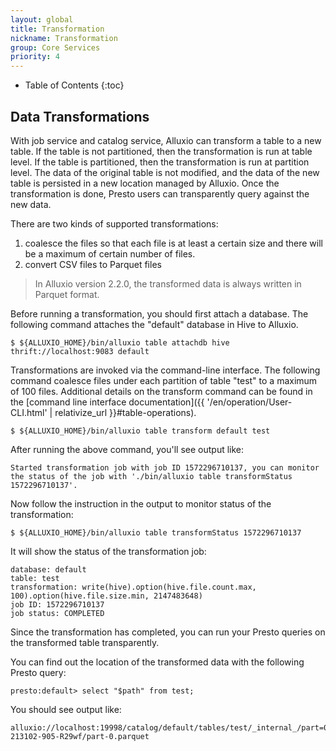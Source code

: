 ```yaml
---
layout: global
title: Transformation
nickname: Transformation
group: Core Services
priority: 4
---
```


* Table of Contents
{:toc}

## Data Transformations

With job service and catalog service, Alluxio can transform a table to a new table.
If the table is not partitioned, then the transformation is run at table level.
If the table is partitioned, then the transformation is run at partition level.
The data of the original table is not modified, and the data of the new table is persisted in a new location managed by Alluxio.
Once the transformation is done, Presto users can transparently query against the new data.

There are two kinds of supported transformations:

1. coalesce the files so that each file is at least a certain size and there will be a maximum of certain number of files.
2. convert CSV files to Parquet files

> In Alluxio version 2.2.0, the transformed data is always written in Parquet format.

Before running a transformation, you should first attach a database.
The following command attaches the "default" database in Hive to Alluxio.

```console
$ ${ALLUXIO_HOME}/bin/alluxio table attachdb hive thrift://localhost:9083 default
```

Transformations are invoked via the command-line interface.
The following command coalesce files under each partition of table "test" to a maximum of 100 files.
Additional details on the transform command can be found in the
[command line interface documentation]({{ '/en/operation/User-CLI.html' | relativize_url }}#table-operations).

```console
$ ${ALLUXIO_HOME}/bin/alluxio table transform default test
```

After running the above command, you'll see output like:

```console
Started transformation job with job ID 1572296710137, you can monitor the status of the job with './bin/alluxio table transformStatus 1572296710137'.
```

Now follow the instruction in the output to monitor status of the transformation:

```console
$ ${ALLUXIO_HOME}/bin/alluxio table transformStatus 1572296710137
```

It will show the status of the transformation job:

```console
database: default
table: test
transformation: write(hive).option(hive.file.count.max, 100).option(hive.file.size.min, 2147483648)
job ID: 1572296710137
job status: COMPLETED
```

Since the transformation has completed, you can run your Presto queries on the transformed table transparently.

You can find out the location of the transformed data with the following Presto query:

```console
presto:default> select "$path" from test;
```

You should see output like:

```console
alluxio://localhost:19998/catalog/default/tables/test/_internal_/part=0/20191024-213102-905-R29wf/part-0.parquet
```
